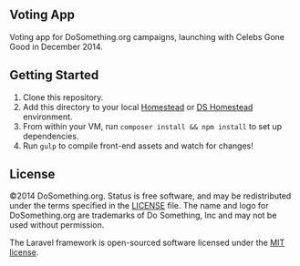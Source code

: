 ## Voting App
Voting app for DoSomething.org campaigns, launching with Celebs Gone Good in December 2014.

## Getting Started
1. Clone this repository.
2. Add this directory to your local [Homestead](http://laravel.com/docs/homestead) or [DS Homestead](https://github.com/DoSomething/ds-homestead) environment.
3. From within your VM, run `composer install && npm install` to set up dependencies.
3. Run `gulp` to compile front-end assets and watch for changes!

## License
&copy;2014 DoSomething.org. Status is free software, and may be redistributed under the terms specified in the [LICENSE](https://github.com/DoSomething/status/blob/master/LICENSE) file. The name and logo for DoSomething.org are trademarks of Do Something, Inc and may not be used without permission.

The Laravel framework is open-sourced software licensed under the [MIT license](http://opensource.org/licenses/MIT).
